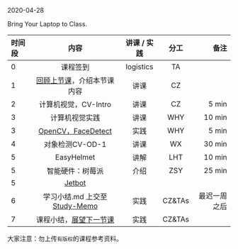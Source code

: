 2020-04-28

Bring Your Laptop to Class. 

| 时间段   |  内容     |  讲课 / 实践     |   分工  |   备注       |
| :---     | :----:   |   :----:    |    :----:    |       ---: |
|   0      | 课程签到  |  logistics   |     TA     |        |
|   1      | [回顾上节课](../WW10/WW10-stis-plan.md)，介绍本节课内容 |    讲课     |   CZ   |      |
|   2      | 计算机视觉，CV-Intro |  讲课    |    CZ    |     5 min    |
|   3      | 计算机视觉实践   |  讲课    |   WHY      |      10 min   |
|   3      | [OpenCV，FaceDetect](https://github.com/saturn-lab/STIS-2020S/tree/master/IntelligentComputing/face-detect)  |  实践 |   WHY      |     5 min    |
|   4      | 对象检测CV-OD-1 | 讲课   |  WX | 30 min  |
|   5      | EasyHelmet |   讲解   |  LHT |  10 min |
|   5      | 智能硬件：树莓派 |   介绍   |  ZSY |  25 min |
|   5      | [Jetbot](https://github.com/NVIDIA-AI-IOT/jetbot/wiki)
|   6      | 学习小结.md 上交至[Study-Memo](../../Study-Memo)   |  实践    |     CZ&TAs     |   最迟一周之后     |
|   7      | 课程小结，[展望下一节课](../WW12/WW12-stis-plan.md)   |  实践  |     CZ&TAs     |      |



大家注意：勿上传``有版权``的课程参考资料。
